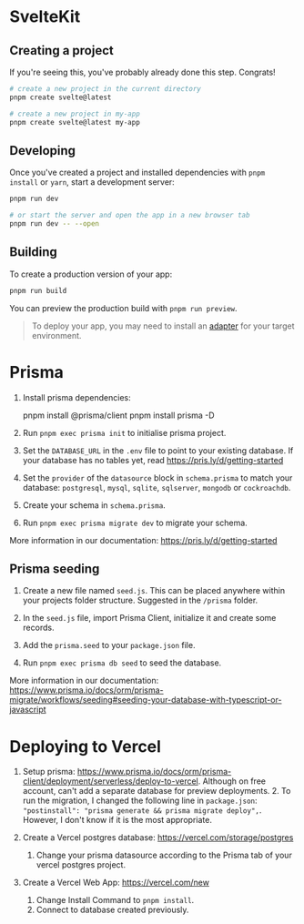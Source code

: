 # SvelteKit

## Creating a project

If you're seeing this, you've probably already done this step. Congrats!

```bash
# create a new project in the current directory
pnpm create svelte@latest

# create a new project in my-app
pnpm create svelte@latest my-app
```

## Developing

Once you've created a project and installed dependencies with `pnpm install` or `yarn`, start a development server:

```bash
pnpm run dev

# or start the server and open the app in a new browser tab
pnpm run dev -- --open
```

## Building

To create a production version of your app:

```bash
pnpm run build
```

You can preview the production build with `pnpm run preview`.

> To deploy your app, you may need to install an [adapter](https://kit.svelte.dev/docs/adapters) for your target environment.

# Prisma

1. Install prisma dependencies:

    pnpm install @prisma/client
    pnpm install prisma -D

2. Run `pnpm exec prisma init` to initialise prisma project.

3. Set the `DATABASE_URL` in the `.env` file to point to your existing database. If your database has no tables yet, read https://pris.ly/d/getting-started

4. Set the `provider` of the `datasource` block in `schema.prisma` to match your database: `postgresql`, `mysql`, `sqlite`, `sqlserver`, `mongodb` or `cockroachdb`.

5. Create your schema in `schema.prisma`.

6. Run `pnpm exec prisma migrate dev` to migrate your schema.

More information in our documentation:
https://pris.ly/d/getting-started

## Prisma seeding

1. Create a new file named `seed.js`. This can be placed anywhere within your projects folder structure. Suggested in the `/prisma` folder.

2. In the `seed.js` file, import Prisma Client, initialize it and create some records.

3. Add the `prisma.seed` to your `package.json` file.

4. Run `pnpm exec prisma db seed` to seed the database.

More information in our documentation:
https://www.prisma.io/docs/orm/prisma-migrate/workflows/seeding#seeding-your-database-with-typescript-or-javascript

# Deploying to Vercel

1. Setup prisma: https://www.prisma.io/docs/orm/prisma-client/deployment/serverless/deploy-to-vercel. Although on free account, can't add a separate database for preview deployments.
    2. To run the migration, I changed the following line in `package.json`: `"postinstall": "prisma generate && prisma migrate deploy",`. However, I don't know if it is the most appropriate.

2. Create a Vercel postgres database: https://vercel.com/storage/postgres
    1. Change your prisma datasource according to the Prisma tab of your vercel postgres project.

3. Create a Vercel Web App: https://vercel.com/new
    1. Change Install Command to `pnpm install`.
    2. Connect to database created previously.